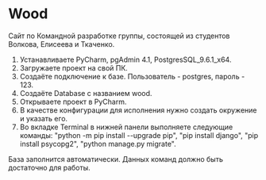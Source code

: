 # Wood
Сайт по Командной разработке группы, состоящей из студентов Волкова, Елисеева и Ткаченко.

1. Устанавливаете PyCharm, pgAdmin 4.1, PostgresSQL_9.6.1_x64.
2. Загружаете проект на свой ПК.
3. Создаёте подключение к базе. Пользователь - postgres, пароль - 123.
4. Создаёте Database с названием wood.
5. Открываете проект в PyCharm.
6. В качестве конфигурации для исполнения нужно создать окружение и указать его.
7. Во вкладке Terminal в нижней панели выполняете следующие команды: "python -m pip install --upgrade pip", "pip install django", "pip install psycopg2", "python manage.py migrate".
  
База заполнится автоматически. Данных команд должно быть достаточно для работы.

